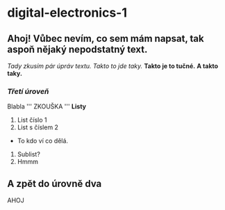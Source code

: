 # digital-electronics-1

## Ahoj! Vůbec nevím, co sem mám napsat, tak aspoň nějaký nepodstatný text.
_Tady zkusím pár úpráv textu._
*Takto to jde taky.*
__Takto je to tučné.__
**A takto taky.**

### _Třetí úroveň_
Blabla
'''
ZKOUŠKA
'''
**Listy**
1. List číslo 1
2. List s číslem 2
  * To kdo ví co dělá.
  1. Sublist?
3. Hmmm

## A zpět do úrovně dva

AHOJ
